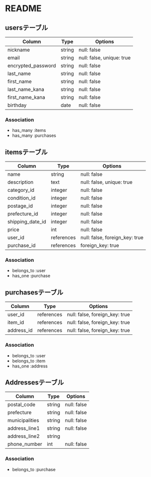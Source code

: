 # README


## usersテーブル

|Column            |Type  |Options    |
| ---------------- | ---- | --------- |
|nickname          |string|null: false|
|email             |string|null: false, unique: true|
|encrypted_password|string|null: false|
|last_name         |string|null: false|
|first_name        |string|null: false|
|last_name_kana    |string|null: false|
|first_name_kana   |string|null: false|
|birthday          |date  |null: false|


### Association
- has_many :items
- has_many :purchases

## itemsテーブル

|Column          |Type         |Options    |
| -------------- | ----        | --------- |
|name            |string       |null: false|
|description     |text         |null: false, unique: true|
|category_id     |integer      |null: false|
|condition_id    |integer      |null: false|
|postage_id      |integer      |null: false|
|prefecture_id   |integer      |null: false|
|shipping_date_id|integer      |null: false|
|price           |int          |null: false|
|user_id         |references   |null: false, foreign_key: true|
|purchase_id     |references   |foreign_key: true             |



### Association
- belongs_to :user
- has_one :purchase

## purchasesテーブル
|Column      |Type         |Options    |
| --------   | ----        | --------- |
|user_id     |references   |null: false, foreign_key: true|
|item_id     |references   |null: false, foreign_key: true|
|address_id  |references   |null: false, foreign_key: true|

### Association
- belongs_to :user
- belongs_to :item
- has_one :address

## Addressesテーブル
|Column         |Type     |Options    |
| --------      | ----    | --------- |
|postal_code    |string   |null: false|
|prefecture     |string   |null: false|
|municipalities |string   |null: false|
|address_line1  |string   |null: false|
|address_line2  |string   |           |
|phone_number   |int      |null: false|

### Association
- belongs_to :purchase
